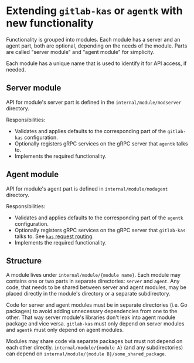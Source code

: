 # Extending `gitlab-kas` or `agentk` with new functionality

Functionality is grouped into modules. Each module has a server and an agent part, both are optional, depending on the needs of the module. Parts are called "server module" and "agent module" for simplicity.

Each module has a unique name that is used to identify it for API access, if needed.

## Server module

API for module's server part is defined in the `internal/module/modserver` directory.

Responsibilities:

- Validates and applies defaults to the corresponding part of the `gitlab-kas` configuration.
- Optionally registers gRPC services on the gRPC server that `agentk` talks to.
- Implements the required functionality.

## Agent module

API for module's agent part is defined in `internal/module/modagent` directory.

Responsibilities:

- Validates and applies defaults to the corresponding part of the `agentk` configuration.
- Optionally registers gRPC services on the gRPC server that `gitlab-kas` talks to. See [`kas` request routing](kas_request_routing.md).
- Implements the required functionality.

## Structure

A module lives under `internal/module/{module name}`. Each module may contains one or two parts in separate directories: `server` and `agent`. Any code, that needs to be shared between server and agent modules, may be placed directly in the module's directory or a separate subdirectory.

Code for server and agent modules must be in separate directories (i.e. Go packages) to avoid adding unnecessary dependencies from one to the other. That way server module's libraries don't leak into agent module package and vice versa. `gitlab-kas` must only depend on server modules and `agentk` must only depend on agent modules.

Modules may share code via separate packages but must not depend on each other directly. `internal/module/{module A}` (and any subdirectories) can depend on `internal/module/{module B}/some_shared_package`.

